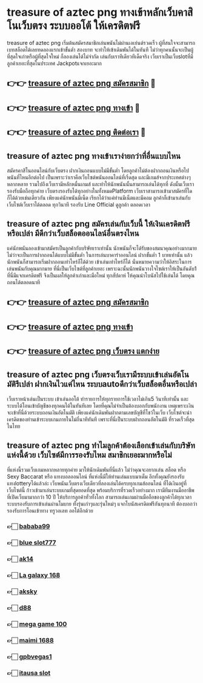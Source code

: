 # treasure of aztec png ทางเข้าหลักเว็บคาสิโนเว็บตรง ระบบออโต้ ให้เครดิตฟรี

treasure of aztec png เริ่มต้นสมัครสมาชิกเล่นพนันไม่ผ่านเอเย่นต์รวดเร็ว ผู้ที่สนใจจะสามารถเบทสล็อตได้เลยทดลองแรกเข้าขั้นต่ำ สองบาท จะทำให้เข้าเดิมพันได้ในทันที ไม่ว่าทุกคนนั้นจะเป็นผู้ที่สุดใจเก่าหรือผู้ที่สุดใจใหม่ ก็ลองเล่นได้ไม่จำกัด เล่นกับเราทีเดียวทีเด็ดจริง เว็บเราเป็นเว็บslotที่มีลูกค้าเยอะที่สุดในประเทศ Jackpotแจกเยอะมาก

## 👉👉 [treasure of aztec png สมัครสมาชิก](https://bit.ly/3Ckzg5n) 🎰
## 👉👉 [treasure of aztec png ทางเข้า](https://bit.ly/3Ckzg5n) 🎰
## 👉👉 [treasure of aztec png ติดต่อเรา](https://bit.ly/3Ckzg5n) 🎰

## treasure of aztec png ทางเข้าเราง่ายกว่าที่อื่นแบบไหน
สมัครคาสิโนออนไลน์กับเว็บตรง ฝากเงินถอนแบบไม่มีขั้นต่ำ โดยลูกค้าไม่ต้องฝากถอนเงินหรือไปพนันที่ไหนอีกต่อไป เป็นเพราะว่าเราคือเว็บไซต์พนันออนไลน์ที่เริ่ดสุด และมีเกมส์จากประเทศต่างๆหลากหลาย รวมไปถึงเว็บเรามีหลักหมื่นเกมส์ และทำให้นักพนันนั้นสามารถเล่นได้ทุกที่ ดังนั้นเว็บเรารองรับมือถือทุกค่าย เว็บตรงรองรับได้ทุกอย่างในทั้งหมดPlatform เว็บเราสามารถเข้ามาสมัครที่ใดก็ได้ด้วยเช่นเดียวกัน เพียงแค่นักพนันมีเน็ต เรียกได้ว่าแค่ท่านมีเน็ตและมีคอม ลูกค้าก็เข้ามาเล่นกับเว็บไซต์เว็บเราได้ตลอด ทุกวินาที รองรับ Line Official ดูลูกค้า ตลอดเวลา

## treasure of aztec png สมัครเล่นกับเว็บนี้ ให้เงินเครดิตฟรีหรือเปล่า มีดีกว่าเว็บสล็อตออนไลน์อื่นตรงไหน
แค่นักพนันลองเข้ามาสมัครเป็นลูกค้ากับบริษัทเราเท่านั้น นักพนันก็จะได้รับของสมนาคุณอย่างมากมาย ไม่ว่าจะเป็นการฝากถอนได้แบบไม่มีขั้นต่ำ ในการเล่นบาคาร่าออนไลน์ ฝากขั้นต่ำ 1 บาทเท่านั้น แล้วนักพนันก็สามารถเริ่มฝากถอนเท่าไหร่ก็ได้ด้วย เข้าเล่นเท่าไหร่ก็ได้ นั่นหมายความว่าให้อิสระในการเล่นพนันกับคุณมากมาย ที่นี่เป็นเว็บไซต์ที่ลูกค้าเยอะ เพราะฉะนั้นนักพนันวางใจไซต์เราให้เป็นอันดับ1 ที่นี่มีแจกเครดิตฟรี จึงเป็นผลให้ลูกค้าเก่าและมือใหม่ ทุกสัปดาห์ ให้คุณนำโบนัสไปใช้เล่นได้ โดยคุณถอนได้ตลอดนาที

## 👉👉 [treasure of aztec png สมัครสมาชิก](https://bit.ly/3Ckzg5n)
## 👉👉 [treasure of aztec png ทางเข้า](https://bit.ly/3Ckzg5n)
## 👉👉 [treasure of aztec png เว็บตรง แตกง่าย](https://bit.ly/3Ckzg5n)

## treasure of aztec png เว็บตรงเว็บเรามีระบบเข้าเล่นอัตโนมัติรึเปล่า ฝากเงินไวแค่ไหน ระบบautoดีกว่าเว็บสล็อตอื่นหรือเปล่า
เว็บเราหน้าเล่นเป็นระบบ เข้าเล่นออโต้ ทำรายการให้ทุกรายการใช้เวลาไม่เกิน5 วินาทีเท่านั้น และระบบได้โอนเข้าบัญชีของทุกคนได้ในทันทีเลย โดยที่คุณไม่จำเป็นต้องบอกกับพนักงาน เหตุเพราะเงินจะเข้าที่นี่ด้วยระบบถอนเงินอัตโนมัติ เพียงแค่นักเดิมพันฝากตามเลขบัญชีที่โชว์ในเว็บ เว็บไซต์จะนำเครดิตของท่านเข้าระบบเกมภายในไม่กี่นาทีทันที เพราะที่นี่เป็นระบบฝากถอนอัตโนมัติ ที่รวดเร็วที่สุด ในไทย

## treasure of aztec png ทำไมลูกค้าต้องเลือกเข้าเล่นกับบริษัทแห่งนี้ด้วย เว็บไซต์มีการรองรับไหม สมาชิกเยอะมากหรือไม่
ที่แห่งนี้รวมเว็บเกมหลากหลายทุกค่าย มาให้นักเดิมพันที่นี่แล้ว ไม่ว่าคุณจะอยากเล่น สล็อต หรือ Sexy Baccarat หรือ แทงบอลออนไลน์ ที่แห่งนี้มีให้ท่านเล่นแบบมาเต็ม อีกทั้งคุณยังรองรับแทงlotteryได้แล้วล่ะ เว็บพนันเว็บตรงเว็บเดียวที่ลองเล่นได้ครบทุกเกมส์ออนไลน์ ที่ได้เงินอยู่ที่เว็บไซต์นี้ ก้าวเข้ามาเล่นระบบเกมที่สุดยอดที่สุด พร้อมบริการที่รวดเร็วอย่างมาก เรามีทีมงานมืออาชีพ ที่เปิดเว็บมามากกว่า 10 ปี ให้บริการลูกค้าทั่วทั้งโลก สามารถเล่นเกมผ่านมือถือของลูกค้าได้ทุกเวลา ระบบรองรับการเข้าเล่นผ่านโมบาย ทั้งรุ่นเก่าๆและรุ่นใหม่ๆ แจกโบนัสเครดิตฟรีกันทุกนาที ต้องบอกว่ารองรับการโอนเข้าทาง ทรูวอเลท ออโต้อีกด้วย

### 👉🏻 [bababa99](https://atom.io/packages/bababa99)
### 👉🏻 [blue slot777](https://atom.io/packages/blueslot777)
### 👉🏻 [ak14](https://atom.io/packages/ak14)
### 👉🏻 [La galaxy 168](https://atom.io/packages/Lagalaxy168)
### 👉🏻 [aksky](https://atom.io/packages/aksky)
### 👉🏻 [d88](https://atom.io/packages/d88)
### 👉🏻 [mega game 100](https://atom.io/packages/megagame100)
### 👉🏻 [maimi 1688](https://atom.io/packages/maimi1688)
### 👉🏻 [gpbvegas1](https://atom.io/packages/gpbvegas1)
### 👉🏻 [itausa slot](https://atom.io/packages/itausaslot)
